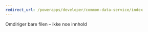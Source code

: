 ```yaml
---
redirect_url: /powerapps/developer/common-data-service/index
---
```

Omdiriger bare filen – ikke noe innhold